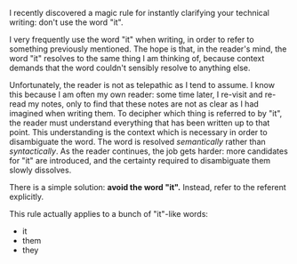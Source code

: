 I recently discovered a magic rule for instantly clarifying your technical writing: don't use the word "it".

I very frequently use the word "it" when writing, in order to refer to something previously mentioned. The hope is that, in the reader's mind, the word "it" resolves to the same thing I am thinking of, because context demands that the word couldn't sensibly resolve to anything else.

Unfortunately, the reader is not as telepathic as I tend to assume. I know this because I am often my own reader: some time later, I re-visit and re-read my notes, only to find that these notes are not as clear as I had imagined when writing them. To decipher which thing is referred to by "it", the reader must understand everything that has been written up to that point. This understanding is the context which is necessary in order to disambiguate the word. The word is resolved *semantically* rather than *syntactically*. As the reader continues, the job gets harder: more candidates for "it" are introduced, and the certainty required to disambiguate them slowly dissolves.

There is a simple solution: **avoid the word "it".** Instead, refer to the referent explicitly.

This rule actually applies to a bunch of "it"-like words:

* it
* them
* they
